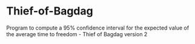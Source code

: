 # Thief-of-Bagdag
Program to compute a 95% confidence interval for the expected value  of the average time to freedom - Thief of Bagdag version 2
